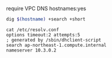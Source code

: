 
require VPC DNS hostnames:yes

```bash
dig $(hostname) +search +short
```

```resolve
cat /etc/resolv.conf
options timeout:2 attempts:5
; generated by /sbin/dhclient-script
search ap-northeast-1.compute.internal
nameserver 10.3.0.2
```
